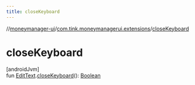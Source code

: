```yaml
---
title: closeKeyboard
---
```

//[moneymanager-ui](../../index.html)/[com.tink.moneymanagerui.extensions](index.html)/[closeKeyboard](close-keyboard.html)



# closeKeyboard



[androidJvm]\
fun [EditText](https://developer.android.com/reference/kotlin/android/widget/EditText.html).[closeKeyboard](close-keyboard.html)(): [Boolean](https://kotlinlang.org/api/latest/jvm/stdlib/kotlin/-boolean/index.html)




